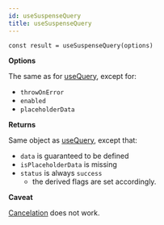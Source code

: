 ```yaml
---
id: useSuspenseQuery
title: useSuspenseQuery
---
```


```tsx
const result = useSuspenseQuery(options)
```

**Options**

The same as for [useQuery](../reference/useQuery.md), except for:

- `throwOnError`
- `enabled`
- `placeholderData`

**Returns**

Same object as [useQuery](../reference/useQuery.md), except that:

- `data` is guaranteed to be defined
- `isPlaceholderData` is missing
- `status` is always `success`
  - the derived flags are set accordingly.

**Caveat**

[Cancelation](../guides/query-cancellation.md) does not work.
